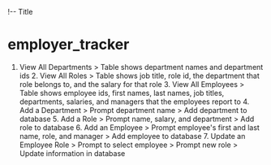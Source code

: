 !-- Title 
# employer_tracker



   1. View All Departments > Table shows department names and department ids 2. View All Roles > Table shows job title, role id, the department that role belongs to, and the salary for that role 3. View All Employees > Table shows employee ids, first names, last names, job titles, departments, salaries, and managers that the employees report to 4. Add a Department > Prompt department name > Add department to database 5. Add a Role > Prompt name, salary, and department > Add role to database 6. Add an Employee > Prompt employee's first and last name, role, and manager > Add employee to database 7. Update an Employee Role > Prompt to select employee > Prompt new role > Update information in database
